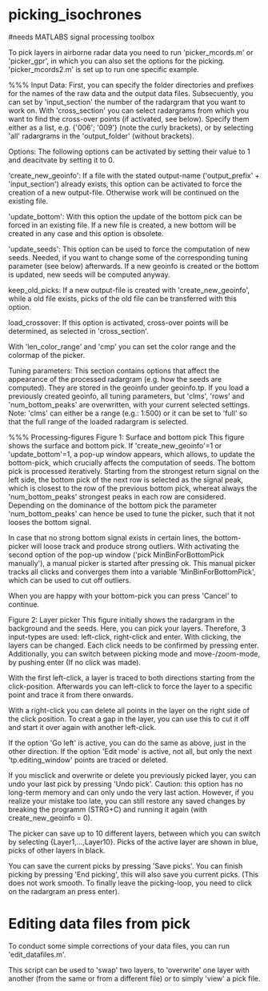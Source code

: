 # picking_isochrones

#needs MATLABS signal processing toolbox

To pick layers in airborne radar data you need to run 'picker_mcords.m' or 'picker_gpr', in which you can also set the options for the picking.
'picker_mcords2.m' is set up to run one specific example.

%%% Input
Data:
First, you can specify the folder directories and prefixes for the names of the raw data and the output data files.
Subsecuently, you can set by 'input_section' the number of the radargram that you want to work on.
With 'cross_section' you can select radargrams from which you want to find the cross-over points (if activated, see below). Specify them either as a list, e.g. {'006'; '009'} (note the curly brackets), or by selecting 'all' radargrams in the 'output_folder' (without brackets).

Options:
The following options can be activated by setting their value to 1 and deacitvate by setting it to 0.

'create_new_geoinfo': If a file with the stated output-name ('output_prefix' + 'input_section') already exists, this option can be activated to force the creation of a new output-file. Otherwise work will be continued on the existing file.

'update_bottom': With this option the update of the bottom pick can be forced in an existing file. If a new file is created, a new bottom will be created in any case and this option is obsolete.

'update_seeds': This option can be used to force the computation of new seeds. Needed, if you want to change some of the corresponding tuning parameter (see below) afterwards. If a new geoinfo is created or the bottom is updated, new seeds will be computed anyway.

keep_old_picks: If a new output-file is created with 'create_new_geoinfo', while a old file exists, picks of the old file can be transferred with this option.

load_crossover: If this option is activated, cross-over points will be determined, as selected in 'cross_section'.

With 'len_color_range' and 'cmp' you can set the color range and the colormap of the picker.

Tuning parameters:
This section contains options that affect the appearance of the processed radargram (e.g. how the seeds are computed). They are stored in the geoinfo under geoinfo.tp. If you load a previously created geoinfo, all tuning parameters, but 'clms', 'rows' and 'num_bottom_peaks' are overwritten, with your current selected settings.
Note: 'clms' can either be a range (e.g.: 1:500) or it can be set to 'full' so that the full range of the loaded radargram is selected.

%%% Processing-figures
Figure 1: Surface and bottom pick
This figure shows the surface and bottom pick. If 'create_new_geoinfo'=1 or 'update_bottom'=1, a pop-up window appears, which allows, to update the bottom-pick, which crucially affects the computation of seeds. The bottom pick is processed iteratively. Starting from the strongest return signal on the left side, the bottom pick of the next row is selected as the signal peak, which is closest to the row of the previous bottom pick, whereat always the 'num_bottom_peaks' strongest peaks in each row are considered. Depending on the dominance of the bottom pick the parameter 'num_bottom_peaks' can hence be used to tune the picker, such that it not looses the bottom signal.

In case that no strong bottom signal exists in certain lines, the bottom-picker will loose track and produce strong outliers. With activating the second option of the pop-up window ('pick MinBinForBottomPick manually'), a manual picker is started after pressing ok. This manual picker tracks all clicks and converges them into a variable 'MinBinForBottomPick', which can be used to cut off outliers.

When you are happy with your bottom-pick you can press 'Cancel' to continue.


Figure 2: Layer picker
This figure initially shows the radargram in the background and the seeds. Here, you can pick your layers. Therefore, 3 input-types are used: left-click, right-click and enter. With clicking, the layers can be changed. Each click needs to be confirmed by pressing enter. Additionally, you can switch between picking mode and move-/zoom-mode, by pushing enter (If no click was made). 

With the first left-click, a layer is traced to both directions starting from the click-position. Afterwards you can left-click to force the layer to a specific point and trace it from there onwards.

With a right-click you can delete all points in the layer on the right side of the click position. To creat a gap in the layer, you can use this to cut it off and start it over again with another left-click.

If the option 'Go left' is active, you can do the same as above, just in the other direction.
If the option 'Edit mode' is active, not all, but only the next 'tp.editing_window' points are traced or deleted.

If you misclick and overwrite or delete you previously picked layer, you can undo your last pick by pressing 'Undo pick'. Caution: this option has no long-term memory and can only undo the very last action. However, if you realize your mistake too late, you can still restore any saved changes by breaking the programm (STRG+C) and running it again (with create_new_geoinfo = 0).

The picker can save up to 10 different layers, between which you can switch by selecting {Layer1,...,Layer10}. Picks of the active layer are shown in blue, picks of other layers in black.

You can save the current picks by pressing 'Save picks'.
You can finish picking by pressing 'End picking', this will also save you current picks. (This does not work smooth. To finally leave the picking-loop, you need to click on the radargram an press enter).


# Editing data files from pick

To conduct some simple corrections of your data files, you can run 'edit_datafiles.m'.

This script can be used to 'swap' two layers, to 'overwrite' one layer with another (from the same or from a different file) or to simply 'view' a pick file.
